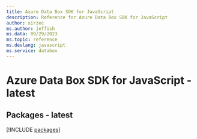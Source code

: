 ```yaml
---
title: Azure Data Box SDK for JavaScript
description: Reference for Azure Data Box SDK for JavaScript
author: xirzec
ms.author: jeffish
ms.data: 09/29/2023
ms.topic: reference
ms.devlang: javascript
ms.service: databox
---
```

# Azure Data Box SDK for JavaScript - latest
## Packages - latest
[!INCLUDE [packages](data-box-index.md)]